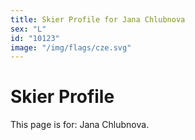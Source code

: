 ```yaml
---
title: Skier Profile for Jana Chlubnova
sex: "L"
id: "10123"
image: "/img/flags/cze.svg" 
---
```


# Skier Profile

This page is for: Jana Chlubnova.
    